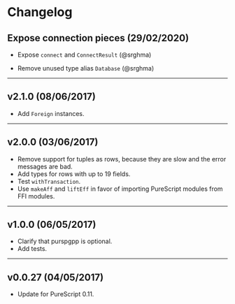 # Changelog

## Expose connection pieces (29/02/2020)
* Expose `connect` and `ConnectResult` (@srghma)

* Remove unused type alias `Database` (@srghma)
---

## v2.1.0 (08/06/2017)
- Add `Foreign` instances.
---

## v2.0.0 (03/06/2017)
- Remove support for tuples as rows, because they are slow and the error messages are bad.
- Add types for rows with up to 19 fields.
- Test `withTransaction`.
- Use `makeAff` and `liftEff` in favor of importing PureScript modules from FFI modules.
---

## v1.0.0 (06/05/2017)
- Clarify that purspgpp is optional.
- Add tests.
---

## v0.0.27 (04/05/2017)
- Update for PureScript 0.11.

